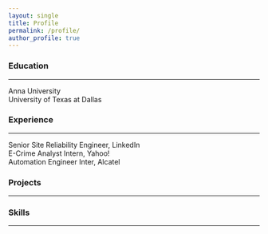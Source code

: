 ```yaml
---
layout: single
title: Profile
permalink: /profile/
author_profile: true
---
```


<h3> Education </h3>
<hr>
<div>
	Anna University 
	<br>
	University of Texas at Dallas
</div>


<h3> Experience </h3>
<hr>
<div>
	Senior Site Reliability Engineer, LinkedIn
	<br>
	E-Crime Analyst Intern, Yahoo!
	<br>
	Automation Engineer Inter, Alcatel
</div>


<h3> Projects </h3>
<hr>

<h3> Skills </h3>
<hr>